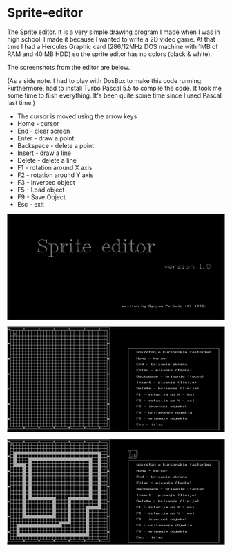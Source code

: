 # Sprite-editor
The Sprite editor. It is a very simple drawing program I made when I was in high school. I made it because I wanted to write a 2D video game. At that time I had a Hercules Graphic card (286/12MHz DOS machine with 1MB of RAM and 40 MB HDD) so the sprite editor has no colors (black & white).

The screenshots from the editor are below.

(As a side note. I had to play with DosBox to make this code running. Furthermore, had to install Turbo Pascal 5.5 to compile the code. It took me some time to fiish everything. It's been quite some time since I used Pascal last time.)

- The cursor is moved using the arrow keys
- Home - cursor
- End - clear screen
- Enter - draw a point
- Backspace - delete a point
- Insert - draw a line
- Delete - delete a line
- F1 - rotation around X axis
- F2 - rotation around Y axis
- F3 - Inversed object
- F5 - Load object
- F9 - Save Object
- Esc - exit



![Alt text](https://github.com/ognjenperisic/Sprite-editor/blob/screenshots/editor_003.png?raw=true "Starting screen")

![Alt text](https://github.com/ognjenperisic/Sprite-editor/blob/screenshots/editor_000.png?raw=true "Main screen")

![Alt text](https://github.com/ognjenperisic/Sprite-editor/blob/screenshots/editor_001.png?raw=true "Main screen")

